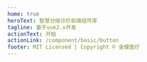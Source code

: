 ```yaml
---
home: true
heroText: 智慧分级诊疗前端组件库
tagline: 基于vue2.x开发
actionText: 开始
actionLink: /component/basic/button
footer: MIT Licensed | Copyright © 金蝶医疗
---
```

